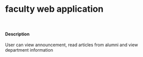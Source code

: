 # faculty web application
<br />

<h4>Description</h4>
User can view announcement, read articles from alumni and view department information